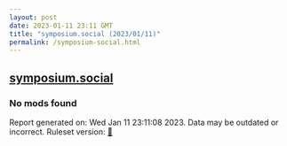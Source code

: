 ```yaml
---
layout: post
date: 2023-01-11 23:11 GMT
title: "symposium.social (2023/01/11)"
permalink: /symposium-social.html
---
```



## [symposium.social](https://symposium.social)

### No mods found

Report generated on: Wed Jan 11 23:11:08 2023. Data may be outdated or incorrect.
Ruleset version: [🧁](/version-cupcake)
